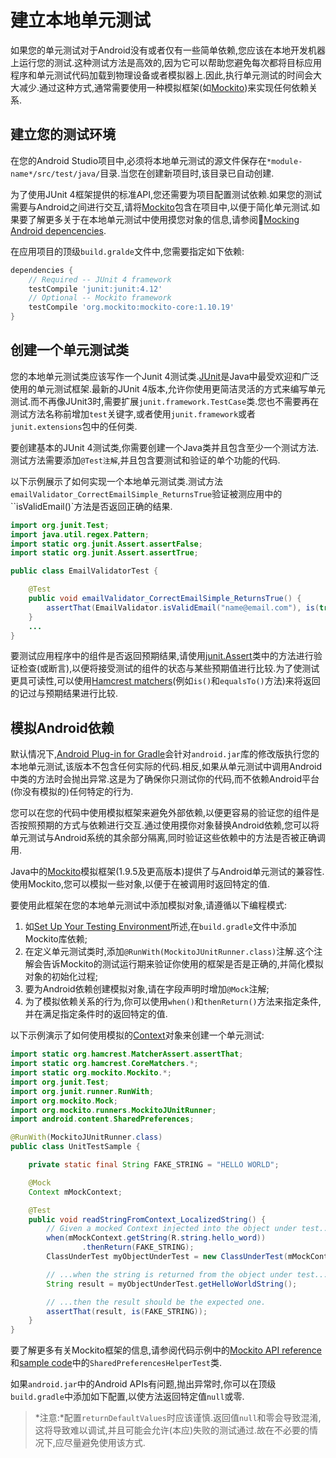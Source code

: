 # 建立本地单元测试

如果您的单元测试对于Android没有或者仅有一些简单依赖,您应该在本地开发机器上运行您的测试.这种测试方法是高效的,因为它可以帮助您避免每次都将目标应用程序和单元测试代码加载到物理设备或者模拟器上.因此,执行单元测试的时间会大大减少.通过这种方式,通常需要使用一种模拟框架(如[Mockito](https://github.com/mockito/mockito))来实现任何依赖关系.



## 建立您的测试环境

在您的Android Studio项目中,必须将本地单元测试的源文件保存在`*module-name*/src/test/java/`目录.当您在创建新项目时,该目录已自动创建.

为了使用JUnit 4框架提供的标准API,您还需要为项目配置测试依赖.如果您的测试需要与Android之间进行交互,请将[Mockito](https://github.com/mockito/mockito)包含在项目中,以便于简化单元测试.如果要了解更多关于在本地单元测试中使用摸您对象的信息,请参阅[Mocking Android depencencies](https://developer.android.com/training/testing/unit-testing/local-unit-tests.html#mocking-dependencies).

在应用项目的顶级`build.gralde`文件中,您需要指定如下依赖:

```groovy
dependencies {
    // Required -- JUnit 4 framework
    testCompile 'junit:junit:4.12'
    // Optional -- Mockito framework
    testCompile 'org.mockito:mockito-core:1.10.19'
}
```

## 创建一个单元测试类

您的本地单元测试类应该写作一个Junit 4测试类.[JUnit](http://junit.org/)是Java中最受欢迎和广泛使用的单元测试框架.最新的JUnit 4版本,允许你使用更简洁灵活的方式来编写单元测试.而不再像JUnit3时,需要扩展`junit.framework.TestCase`类.您也不需要再在测试方法名称前增加`test`关键字,或者使用`junit.framework`或者`junit.extensions`包中的任何类.

要创建基本的JUnit 4测试类,你需要创建一个Java类并且包含至少一个测试方法.测试方法需要添加`@Test注解`,并且包含要测试和验证的单个功能的代码.

以下示例展示了如何实现一个本地单元测试类.测试方法`emailValidator_CorrectEmailSimple_ReturnsTrue`验证被测应用中的``isValidEmail()`方法是否返回正确的结果.

```java
import org.junit.Test;
import java.util.regex.Pattern;
import static org.junit.Assert.assertFalse;
import static org.junit.Assert.assertTrue;

public class EmailValidatorTest {

    @Test
    public void emailValidator_CorrectEmailSimple_ReturnsTrue() {
        assertThat(EmailValidator.isValidEmail("name@email.com"), is(true));
    }
    ...
}
```

要测试应用程序中的组件是否返回预期结果,请使用[junit.Assert](http://junit.org/javadoc/latest/org/junit/Assert.html)类中的方法进行验证检查(或断言),以便将接受测试的组件的状态与某些预期值进行比较.为了使测试更具可读性,可以使用[Hamcrest matchers](https://github.com/hamcrest)(例如`is()`和`equalsTo()`方法)来将返回的记过与预期结果进行比较.

## 模拟Android依赖

默认情况下,[Android Plug-in for Gradle](https://developer.android.com/tools/building/plugin-for-gradle.html)会针对`android.jar`库的修改版执行您的本地单元测试,该版本不包含任何实际的代码.相反,如果从单元测试中调用Android中类的方法时会抛出异常.这是为了确保你只测试你的代码,而不依赖Android平台(你没有模拟的)任何特定的行为.

您可以在您的代码中使用模拟框架来避免外部依赖,以便更容易的验证您的组件是否按照预期的方式与依赖进行交互.通过使用摸你对象替换Android依赖,您可以将单元测试与Android系统的其余部分隔离,同时验证这些依赖中的方法是否被正确调用.

Java中的[Mockito](https://github.com/mockito/mockito)模拟框架(1.9.5及更高版本)提供了与Android单元测试的兼容性.使用Mockito,您可以模拟一些对象,以便于在被调用时返回特定的值.

要使用此框架在您的本地单元测试中添加模拟对象,请遵循以下编程模式:

1. 如[Set Up Your Testing Environment](https://developer.android.com/training/testing/unit-testing/local-unit-tests.html#setup)所述,在`build.gradle`文件中添加Mockito库依赖;
2. 在定义单元测试类时,添加`@RunWith(MockitoJUnitRunner.class)`注解.这个注解会告诉Mockito的测试运行期来验证你使用的框架是否是正确的,并简化模拟对象的初始化过程;
3. 要为Android依赖创建模拟对象,请在字段声明时增加`@Mock`注解;
4. 为了模拟依赖关系的行为,你可以使用`when()`和`thenReturn()`方法来指定条件,并在满足指定条件时的返回特定的值.

以下示例演示了如何使用模拟的[Context](https://developer.android.com/reference/android/content/Context.html)对象来创建一个单元测试:

```java
import static org.hamcrest.MatcherAssert.assertThat;
import static org.hamcrest.CoreMatchers.*;
import static org.mockito.Mockito.*;
import org.junit.Test;
import org.junit.runner.RunWith;
import org.mockito.Mock;
import org.mockito.runners.MockitoJUnitRunner;
import android.content.SharedPreferences;

@RunWith(MockitoJUnitRunner.class)
public class UnitTestSample {

    private static final String FAKE_STRING = "HELLO WORLD";

    @Mock
    Context mMockContext;

    @Test
    public void readStringFromContext_LocalizedString() {
        // Given a mocked Context injected into the object under test...
        when(mMockContext.getString(R.string.hello_word))
                .thenReturn(FAKE_STRING);
        ClassUnderTest myObjectUnderTest = new ClassUnderTest(mMockContext);

        // ...when the string is returned from the object under test...
        String result = myObjectUnderTest.getHelloWorldString();

        // ...then the result should be the expected one.
        assertThat(result, is(FAKE_STRING));
    }
}
```

要了解更多有关Mockito框架的信息,请参阅代码示例中的[Mockito API reference](http://site.mockito.org/mockito/docs/current/org/mockito/Mockito.html)和[sample code](https://github.com/googlesamples/android-testing/tree/master/unit/BasicSample)中的`SharedPreferencesHelperTest`类.

如果`android.jar`中的Android APIs有问题,抛出异常时,你可以在顶级`build.gradle`中添加如下配置,以使方法返回特定值`null`或零.

> *注意:*配置`returnDefaultValues`时应该谨慎.返回值`null`和零会导致混淆,这将导致难以调试,并且可能会允许(本应)失败的测试通过.故在不必要的情况下,应尽量避免使用该方式.